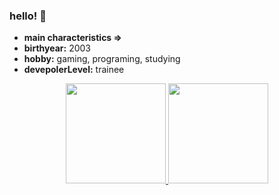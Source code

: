 ### hello! 👋

- <b>main characteristics =></b>
- **birthyear:** 2003
- **hobby:** gaming, programing, studying 
- **devepolerLevel:** trainee

<div align="center">
  <a href="https://github.com/FabioMoraiss">
  <img height="160em" src="https://github-readme-stats.vercel.app/api?username=FabioMoraiss&show_icons=true&theme=dark&include_all_commits=true&count_private=true"/>
  <img height="160em" src="https://github-readme-stats.vercel.app/api/top-langs/?username=FabioMoraiss&layout=compact&langs_count=7&theme=dark"/>
</div> 

